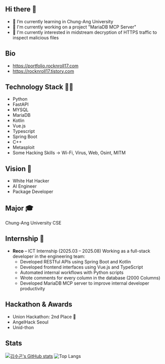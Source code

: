## Hi there 👋
- 🌱 I’m currently learning in Chung-Ang University
- 👯 I'm currently working on a project "MariaDB MCP Server"
- 🤔 I'm currently interested in midstream decryption of HTTPS traffic to inspect malicious files

## Bio
- https://portfolio.rocknroll17.com
- https://rocknroll17.tistory.com

## Technology Stack 🧑‍💻
- Python
- FastAPI
- MYSQL
- MariaDB
- Kotlin
- Vue.js
- Typescript
- Spring Boot
- C++
- Metasploit
- Some Hacking Skills
  -> Wi-Fi, Virus, Web, Osint, MITM

## Vision 🔭
- White Hat Hacker
- AI Engineer
- Package Developer

## Major 🎓
Chung-Ang University CSE

## Internship 🏢
- **Reco** – ICT Internship (2025.03 – 2025.08)
  Working as a full-stack developer in the engineering team:  
  - Developed RESTful APIs using Spring Boot and Kotlin  
  - Developed frontend interfaces using Vue.js and TypeScript  
  - Automated internal workflows with Python scripts
  - Wrote comments for every column in the database (2000 Columns)
  - Developed MariaDB MCP server to improve internal developer productivity

## Hackathon & Awards
- Union Hackathon: 2nd Place 🥈
- AngelHack Seoul
- Unid-thon

## Stats
[![김수곤's GitHub stats](https://github-readme-stats.vercel.app/api?username=rocknroll17&locale=kr)](https://github.com/anuraghazra/github-readme-stats)
![Top Langs](https://github-readme-stats.vercel.app/api/top-langs/?username=rocknroll17&layout=compact&theme=dark)
</div>
<!--
**rocknroll17/rocknroll17** is a ✨ _special_ ✨ repository because its `README.md` (this file) appears on your GitHub profile.

Here are some ideas to get you started:

- 🔭 I’m currently working on ...
- 🌱 I’m currently learning ...
- 👯 I’m looking to collaborate on ...
- 🤔 I’m looking for help with ...
- 💬 Ask me about ...
- 📫 How to reach me: ...
- 😄 Pronouns: ...
- ⚡ Fun fact: ...
-->
